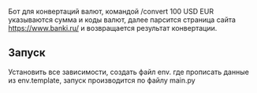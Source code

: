 Бот для конвертаций валют, командой /convert 100 USD EUR указываются сумма и 
коды валют, далее парсится страница сайта https://www.banki.ru/ 
и возвращается результат конвертации. 

Запуск
----
Установить все зависимости, создать файл env. где прописать данные из env.template,
запуск производится по файлу main.py